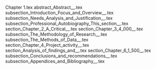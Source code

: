 Chapter 1.tex
abstract_Abstract__.tex
subsection_Introduction_Focus_and_Overview__.tex
subsection_Needs_Analysis_and_Justification__.tex
subsection_Professional_Autobiography_This_section__.tex
section_Chapter_2_A_Critical__.tex
section_Chapter_3_4_000__.tex
subsection_The_Methodology_of_Research__.tex
subsection_The_Methods_of_Data__.tex
section_Chapter_4_Project_activity__.tex
section_Analysis_of_findings_and__.tex
section_Chapter_6_1_500__.tex
subsection_Conclusions_and_recommendations__.tex
subsection_Appendices_and_Bibliography__.tex